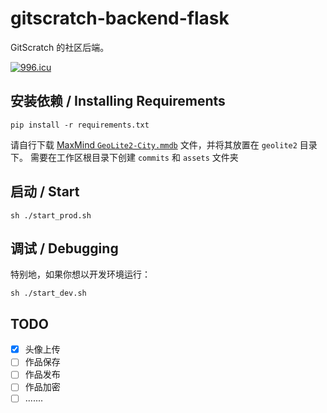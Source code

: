 # gitscratch-backend-flask

GitScratch 的社区后端。

[![996.icu](https://img.shields.io/badge/link-996.icu-red.svg)](https://996.icu)

## 安装依赖 / Installing Requirements
```shell
pip install -r requirements.txt
```
请自行下载 [MaxMind `GeoLite2-City.mmdb`](https://dev.maxmind.com/geoip/geolite2-free-geolocation-data?lang=en) 文件，并将其放置在 `geolite2` 目录下。
需要在工作区根目录下创建 `commits` 和 `assets` 文件夹

## 启动 / Start
```shell
sh ./start_prod.sh
```

## 调试 / Debugging
特别地，如果你想以开发环境运行：

```shell
sh ./start_dev.sh
```

## TODO
- [x] 头像上传
- [ ] 作品保存
- [ ] 作品发布
- [ ] 作品加密
- [ ] .......
